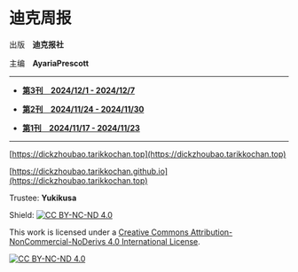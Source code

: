# **迪克周报**

出版　**迪克报社**

主编　**AyariaPrescott**

---

- **[第3刊　2024/12/1 - 2024/12/7](3/index.md)**

- **[第2刊　2024/11/24 - 2024/11/30](2/index.md)**

- **[第1刊　2024/11/17 - 2024/11/23](1/index.md)**

---

[https://dickzhoubao.tarikkochan.top](https://dickzhoubao.tarikkochan.top)

[https://dickzhoubao.tarikkochan.github.io](https://dickzhoubao.tarikkochan.top)

Trustee: **Yukikusa**

Shield: [![CC BY-NC-ND 4.0][cc-by-nc-nd-shield]][cc-by-nc-nd]

This work is licensed under a
[Creative Commons Attribution-NonCommercial-NoDerivs 4.0 International License][cc-by-nc-nd].

[![CC BY-NC-ND 4.0][cc-by-nc-nd-image]][cc-by-nc-nd]

[cc-by-nc-nd]: http://creativecommons.org/licenses/by-nc-nd/4.0/
[cc-by-nc-nd-image]: https://licensebuttons.net/l/by-nc-nd/4.0/88x31.png
[cc-by-nc-nd-shield]: https://img.shields.io/badge/License-CC%20BY--NC--ND%204.0-lightgrey.svg
